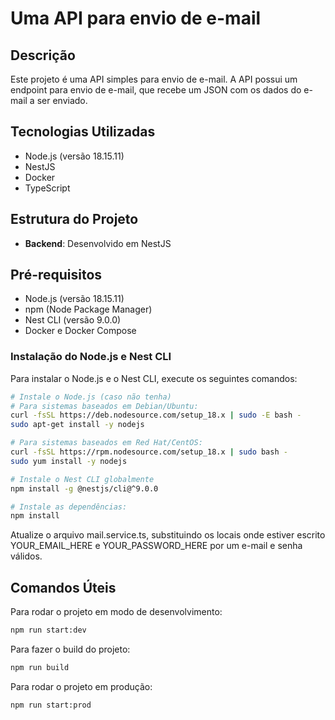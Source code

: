 # Uma API para envio de e-mail

## Descrição

Este projeto é uma API simples para envio de e-mail. A API possui um endpoint para envio de e-mail, que recebe um JSON com os dados do e-mail a ser enviado.

## Tecnologias Utilizadas
- Node.js (versão 18.15.11)
- NestJS
- Docker
- TypeScript

## Estrutura do Projeto

- **Backend**: Desenvolvido em NestJS

## Pré-requisitos

- Node.js (versão 18.15.11)
- npm (Node Package Manager)
- Nest CLI (versão 9.0.0)
- Docker e Docker Compose

### Instalação do Node.js e Nest CLI

Para instalar o Node.js e o Nest CLI, execute os seguintes comandos:
```bash
# Instale o Node.js (caso não tenha)
# Para sistemas baseados em Debian/Ubuntu:
curl -fsSL https://deb.nodesource.com/setup_18.x | sudo -E bash -
sudo apt-get install -y nodejs

# Para sistemas baseados em Red Hat/CentOS:
curl -fsSL https://rpm.nodesource.com/setup_18.x | sudo bash -
sudo yum install -y nodejs

# Instale o Nest CLI globalmente
npm install -g @nestjs/cli@^9.0.0

# Instale as dependências:
npm install
```

Atualize o arquivo mail.service.ts, substituindo os locais onde estiver escrito YOUR_EMAIL_HERE e YOUR_PASSWORD_HERE por um e-mail e senha válidos.

## Comandos Úteis

Para rodar o projeto em modo de desenvolvimento:
```bash
npm run start:dev
```

Para fazer o build do projeto:
```bash
npm run build
```

Para rodar o projeto em produção:
```bash
npm run start:prod
```

